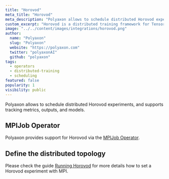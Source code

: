 ```yaml
---
title: "Horovod"
meta_title: "Horovod"
meta_description: "Polyaxon allows to schedule distributed Horovod experiments, and supports tracking metrics, outputs, and models natively."
custom_excerpt: "Horovod is a distributed training framework for TensorFlow, Keras, PyTorch, and MXNet. The goal of Horovod is to make distributed Deep Learning fast and easy to use."
image: "../../content/images/integrations/horovod.png"
author:
  name: "Polyaxon"
  slug: "Polyaxon"
  website: "https://polyaxon.com"
  twitter: "polyaxonAI"
  github: "polyaxon"
tags:
  - operators 
  - distributed-training
  - scheduling
featured: false
popularity: 1
visibility: public
---
```


Polyaxon allows to schedule distributed Horovod experiments, and supports tracking metrics, outputs, and models.

## MPIJob Operator

Polyaxon provides support for Horovod via the [MPIJob Operator](/integrations/mpijob/). 
 
## Define the distributed topology

Please check the guide [Running Horovod](https://github.com/horovod/horovod#running-horovod) for more details how to set a Horovod experiment with MPI. 
